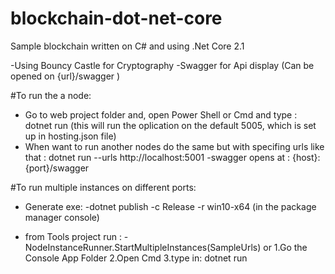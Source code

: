 # blockchain-dot-net-core
Sample blockchain written on C# and using .Net Core 2.1

-Using Bouncy Castle for Cryptography
-Swagger for Api display (Can be opened on {url}/swagger )


#To run the a node:
- Go to web project folder and, open Power Shell or Cmd and type : dotnet run (this will run the oplication on the default 5005, which is set up in hosting.json file)
- When want to run another nodes do the same but with specifing urls like that : dotnet run --urls http://localhost:5001
-swagger opens at :  {host}:{port}/swagger


#To run multiple instances on different ports:
- Generate exe: 
	-dotnet publish -c Release -r win10-x64 (in the package manager console)

- from Tools project run :
	-NodeInstanceRunner.StartMultipleInstances(SampleUrls) or 
	1.Go the Console App Folder
	2.Open Cmd
	3.type in: dotnet run
	
	